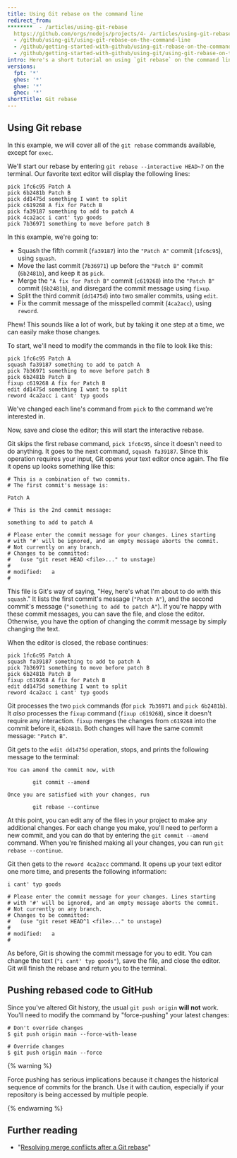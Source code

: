 ```yaml
---
title: Using Git rebase on the command line
redirect_from:
********  - /articles/using-git-rebase
  https://github.com/orgs/nodejs/projects/4- /articles/using-git-rebase-on-the-command-line
  - /github/using-git/using-git-rebase-on-the-command-line
  - /github/getting-started-with-github/using-git-rebase-on-the-command-line
  - /github/getting-started-with-github/using-git/using-git-rebase-on-the-command-line
intro: Here's a short tutorial on using `git rebase` on the command line.
versions:
  fpt: '*'
  ghes: '*'
  ghae: '*'
  ghec: '*'
shortTitle: Git rebase
---
```

## Using Git rebase

In this example, we will cover all of the `git rebase` commands available, except for `exec`.

We'll start our rebase by entering `git rebase --interactive HEAD~7` on the terminal. Our favorite text editor will display the following lines:

```
pick 1fc6c95 Patch A
pick 6b2481b Patch B
pick dd1475d something I want to split
pick c619268 A fix for Patch B
pick fa39187 something to add to patch A
pick 4ca2acc i cant' typ goods
pick 7b36971 something to move before patch B
```

In this example, we're going to:

* Squash the fifth commit (`fa39187`) into the `"Patch A"` commit (`1fc6c95`), using `squash`.
* Move the last commit (`7b36971`) up before the `"Patch B"` commit (`6b2481b`), and keep it as `pick`.
* Merge the `"A fix for Patch B"` commit (`c619268`) into the `"Patch B"` commit (`6b2481b`), and disregard the commit message using `fixup`.
* Split the third commit (`dd1475d`) into two smaller commits, using `edit`.
* Fix the commit message of the misspelled commit (`4ca2acc`), using `reword`.

Phew! This sounds like a lot of work, but by taking it one step at a time, we can easily make those changes.

To start, we'll need to modify the commands in the file to look like this:

```
pick 1fc6c95 Patch A
squash fa39187 something to add to patch A
pick 7b36971 something to move before patch B
pick 6b2481b Patch B
fixup c619268 A fix for Patch B
edit dd1475d something I want to split
reword 4ca2acc i cant' typ goods
```

We've changed each line's command from `pick` to the command we're interested in.

Now, save and close the editor; this will start the interactive rebase.

Git skips the first rebase command, `pick 1fc6c95`, since it doesn't need to do anything. It goes to the next command, `squash fa39187`. Since this operation requires your input, Git opens your text editor once again. The file it opens up looks something like this:

```
# This is a combination of two commits.
# The first commit's message is:

Patch A

# This is the 2nd commit message:

something to add to patch A

# Please enter the commit message for your changes. Lines starting
# with '#' will be ignored, and an empty message aborts the commit.
# Not currently on any branch.
# Changes to be committed:
#   (use "git reset HEAD <file>..." to unstage)
#
# modified:   a
#
```

This file is Git's way of saying, "Hey, here's what I'm about to do with this `squash`." It lists the first commit's message (`"Patch A"`), and the second commit's message (`"something to add to patch A"`). If you're happy with these commit messages, you can save the file, and close the editor. Otherwise, you have the option of changing the commit message by simply changing the text.

When the editor is closed, the rebase continues:

```
pick 1fc6c95 Patch A
squash fa39187 something to add to patch A
pick 7b36971 something to move before patch B
pick 6b2481b Patch B
fixup c619268 A fix for Patch B
edit dd1475d something I want to split
reword 4ca2acc i cant' typ goods
```

Git processes the two `pick` commands (for `pick 7b36971` and `pick 6b2481b`). It *also* processes the `fixup` command (`fixup c619268`), since it doesn't require any interaction. `fixup` merges the changes from `c619268` into the commit before it, `6b2481b`. Both changes will have the same commit message: `"Patch B"`.

Git gets to the `edit dd1475d` operation, stops, and prints the following message to the terminal:

```shell
You can amend the commit now, with

        git commit --amend

Once you are satisfied with your changes, run

        git rebase --continue
```

At this point, you can edit any of the files in your project to make any additional changes. For each change you make, you'll need to perform a new commit, and you can do that by entering the `git commit --amend` command. When you're finished making all your changes, you can run `git rebase --continue`.

Git then gets to the `reword 4ca2acc` command.  It opens up your text editor one more time, and presents the following information:

```
i cant' typ goods

# Please enter the commit message for your changes. Lines starting
# with '#' will be ignored, and an empty message aborts the commit.
# Not currently on any branch.
# Changes to be committed:
#   (use "git reset HEAD^1 <file>..." to unstage)
#
# modified:   a
#
```

As before, Git is showing the commit message for you to edit. You can change the text (`"i cant' typ goods"`), save the file, and close the editor. Git will finish the rebase and return you to the terminal.

## Pushing rebased code to GitHub

Since you've altered Git history, the usual `git push origin` **will not** work. You'll need to modify the command by "force-pushing" your latest changes:

```shell
# Don't override changes
$ git push origin main --force-with-lease

# Override changes
$ git push origin main --force
```

{% warning %}

Force pushing has serious implications because it changes the historical sequence of commits for the branch. Use it with caution, especially if your repository is being accessed by multiple people.

{% endwarning %}

## Further reading

* "[Resolving merge conflicts after a Git rebase](/github/getting-started-with-github/resolving-merge-conflicts-after-a-git-rebase)"
